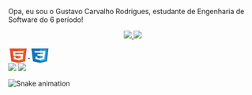  Opa, eu sou o Gustavo Carvalho Rodrigues, estudante de Engenharia de Software do 6 período!
<div align="center">
  <a href="https://github.com/GustavoCarvalhoRodrigues">
  <img height="180em" src="https://github-readme-stats.vercel.app/api?username=GustavoCarvalhoRodrigues&show_icons=true&theme=dracula&include_all_commits=true&count_private=true"/>
  <img height="180em" src="https://github-readme-stats.vercel.app/api/top-langs/?username=rafaballerini&layout=compact&langs_count=7&theme=dracula"/>
</div>
<div style="display: inline_block"><br>
  <img align="center" alt="Gu-HTML" height="30" width="40" src="https://raw.githubusercontent.com/devicons/devicon/master/icons/html5/html5-original.svg">
  <img align="center" alt="Gu-CSS" height="30" width="40" src="https://raw.githubusercontent.com/devicons/devicon/master/icons/css3/css3-original.svg">
</div>
  
 
 
<div> 
  <a href="https://www.instagram.com/gustavo.cr20/" target="_blank"><img src="https://img.shields.io/badge/-Instagram-%23E4405F?style=for-the-badge&logo=instagram&logoColor=white" target="_blank"></a>
  <a href="https://www.linkedin.com/in/gustavo-carvalho-7a7942226/" target="_blank"><img src="https://img.shields.io/badge/-LinkedIn-%230077B5?style=for-the-badge&logo=linkedin&logoColor=white" target="_blank"></a> 
 
  ![Snake animation](https://github.com/GustavoCarvalhoRodrigues/blob/output/github-contribution-grid-snake.svg)
 
</div>
